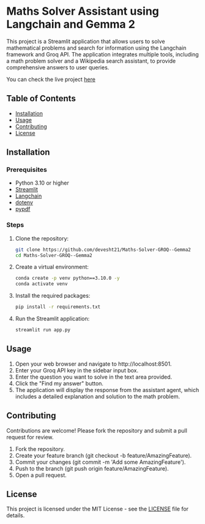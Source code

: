 
# Maths Solver Assistant using Langchain and Gemma 2

This project is a Streamlit application that allows users to solve mathematical problems and search for information using the Langchain framework and Groq API. The application integrates multiple tools, including a math problem solver and a Wikipedia search assistant, to provide comprehensive answers to user queries.


You can check the live project [here](https://maths-solver-groq--gemma2.streamlit.app/)

## Table of Contents

- [Installation](#installation)
- [Usage](#usage)
- [Contributing](#contributing)
- [License](#license)

## Installation

### Prerequisites

- Python 3.10 or higher
- [Streamlit](https://streamlit.io/)
- [Langchain](https://github.com/hwchase17/langchain)
- [dotenv](https://pypi.org/project/python-dotenv/)
- [pypdf](https://pypi.org/project/pypdf/)

### Steps

1. Clone the repository:

   ```bash
   git clone https://github.com/devesht21/Maths-Solver-GROQ--Gemma2
   cd Maths-Solver-GROQ--Gemma2

2. Create a virtual environment:

    ```bash
    conda create -p venv python==3.10.0 -y
    conda activate venv

3. Install the required packages:

    ```bash
    pip install -r requirements.txt


4. Run the Streamlit application:

    ```bash
    streamlit run app.py


## Usage

1. Open your web browser and navigate to http://localhost:8501.
2. Enter your Groq API key in the sidebar input box.
3. Enter the question you want to solve in the text area provided.
4. Click the "Find my answer" button.
5. The application will display the response from the assistant agent, which includes a detailed explanation and solution to the math problem.

## Contributing

Contributions are welcome! Please fork the repository and submit a pull request for review.

1. Fork the repository.
2. Create your feature branch (git checkout -b feature/AmazingFeature).
3. Commit your changes (git commit -m 'Add some AmazingFeature').
4. Push to the branch (git push origin feature/AmazingFeature).
5. Open a pull request.

## License

This project is licensed under the MIT License - see the [LICENSE](https://choosealicense.com/licenses/mit/) file for details.



